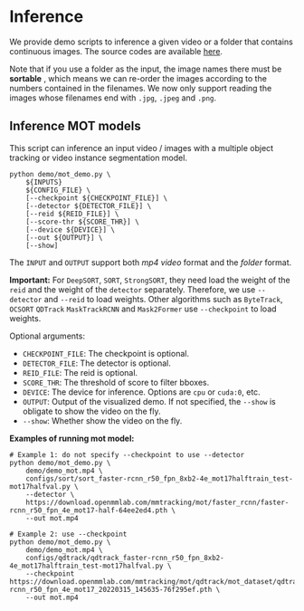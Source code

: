 # Inference

We provide demo scripts to inference a given video or a folder that contains continuous images. The source codes are available [here](https://github.com/open-mmlab/mmdetection/tree/tracking/demo).

Note that if you use a folder as the input, the image names there must be  **sortable** , which means we can re-order the images according to the numbers contained in the filenames. We now only support reading the images whose filenames end with `.jpg`, `.jpeg` and `.png`.

## Inference MOT models

This script can inference an input video / images with a multiple object tracking or video instance segmentation model.

```shell
python demo/mot_demo.py \
    ${INPUTS}
    ${CONFIG_FILE} \
    [--checkpoint ${CHECKPOINT_FILE}] \
    [--detector ${DETECTOR_FILE}] \
    [--reid ${REID_FILE}] \
    [--score-thr ${SCORE_THR}] \
    [--device ${DEVICE}] \
    [--out ${OUTPUT}] \
    [--show]
```

The `INPUT` and `OUTPUT` support both _mp4 video_ format and the _folder_ format.

**Important:** For `DeepSORT`, `SORT`, `StrongSORT`, they need load the weight of the `reid` and the weight of the `detector` separately. Therefore, we use `--detector` and `--reid` to load weights. Other algorithms such as `ByteTrack`, `OCSORT` `QDTrack` `MaskTrackRCNN` and `Mask2Former` use `--checkpoint` to load weights.

Optional arguments:

- `CHECKPOINT_FILE`: The checkpoint is optional.
- `DETECTOR_FILE`: The detector is optional.
- `REID_FILE`: The reid is optional.
- `SCORE_THR`: The threshold of score to filter bboxes.
- `DEVICE`: The device for inference. Options are `cpu` or `cuda:0`, etc.
- `OUTPUT`: Output of the visualized demo. If not specified, the `--show` is obligate to show the video on the fly.
- `--show`: Whether show the video on the fly.

**Examples of running mot model:**

```shell
# Example 1: do not specify --checkpoint to use --detector
python demo/mot_demo.py \
    demo/demo_mot.mp4 \
    configs/sort/sort_faster-rcnn_r50_fpn_8xb2-4e_mot17halftrain_test-mot17halfval.py \
    --detector \
    https://download.openmmlab.com/mmtracking/mot/faster_rcnn/faster-rcnn_r50_fpn_4e_mot17-half-64ee2ed4.pth \
    --out mot.mp4

# Example 2: use --checkpoint
python demo/mot_demo.py \
    demo/demo_mot.mp4 \
    configs/qdtrack/qdtrack_faster-rcnn_r50_fpn_8xb2-4e_mot17halftrain_test-mot17halfval.py \
    --checkpoint https://download.openmmlab.com/mmtracking/mot/qdtrack/mot_dataset/qdtrack_faster-rcnn_r50_fpn_4e_mot17_20220315_145635-76f295ef.pth \
    --out mot.mp4
```
